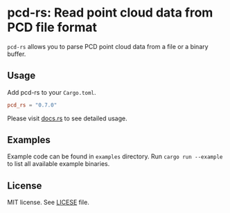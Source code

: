 # pcd-rs: Read point cloud data from **PCD** file format

`pcd-rs` allows you to parse PCD point cloud data from a file or a binary buffer.

## Usage

Add pcd-rs to your `Cargo.toml`.

```toml
pcd_rs = "0.7.0"
```

Please visit [docs.rs](https://docs.rs/pcd-rs/) to see detailed usage.

## Examples

Example code can be found in `examples` directory.
Run `cargo run --example` to list all available example binaries.

## License

MIT license. See [LICESE](LICENSE) file.
